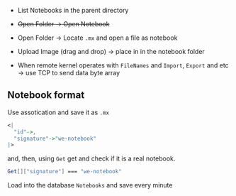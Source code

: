 - List Notebooks in the parent directory
- ~~Open Folder $\rightarrow$ Open Notebook~~
- Open Folder $\rightarrow$ Locate `.mx` and open a file as notebook
- Upload Image (drag and drop) $\rightarrow$ place in in the notebook folder

- When remote kernel operates with `FileNames` and `Import`, `Export` and etc $\rightarrow$ use TCP to send data byte array

## Notebook format

Use assotication and save it as `.mx`
```mathematica
<|
  "id"->,
  "signature"->"we-notebook"
|>
```

and, then, using `Get` get and check if it is a real notebook.

```mathematica
Get[]["signature"] === "we-notebook"
```

Load into the database `Notebooks` and save every minute